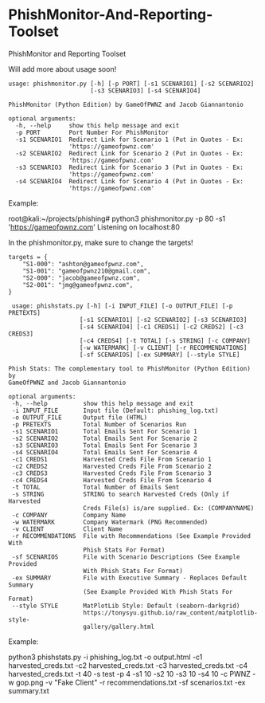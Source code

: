 # PhishMonitor-And-Reporting-Toolset
PhishMonitor and Reporting Toolset

Will add more about usage soon!

```
usage: phishmonitor.py [-h] [-p PORT] [-s1 SCENARIO1] [-s2 SCENARIO2]
                       [-s3 SCENARIO3] [-s4 SCENARIO4]

PhishMonitor (Python Edition) by GameOfPWNZ and Jacob Giannantonio

optional arguments:
  -h, --help     show this help message and exit
  -p PORT        Port Number For PhishMonitor
  -s1 SCENARIO1  Redirect Link for Scenario 1 (Put in Quotes - Ex:
                 'https://gameofpwnz.com'
  -s2 SCENARIO2  Redirect Link for Scenario 2 (Put in Quotes - Ex:
                 'https://gameofpwnz.com'
  -s3 SCENARIO3  Redirect Link for Scenario 3 (Put in Quotes - Ex:
                 'https://gameofpwnz.com'
  -s4 SCENARIO4  Redirect Link for Scenario 4 (Put in Quotes - Ex:
                 'https://gameofpwnz.com'
```                 
Example:          
                 
root@kali:~/projects/phishing# python3 phishmonitor.py -p 80 -s1 'https://gameofpwnz.com'
Listening on localhost:80

In the phishmonitor.py, make sure to change the targets!

```
targets = {
	"S1-000": "ashton@gameofpwnz.com",
	"S1-001": "gameofpwnz210@gmail.com",
	"S2-000": "jacob@gameofpwnz.com",
	"S2-001": "jmg@gameofpwnz.com",
}
```

  
    
 ```     
  usage: phishstats.py [-h] [-i INPUT_FILE] [-o OUTPUT_FILE] [-p PRETEXTS]
                     [-s1 SCENARIO1] [-s2 SCENARIO2] [-s3 SCENARIO3]
                     [-s4 SCENARIO4] [-c1 CREDS1] [-c2 CREDS2] [-c3 CREDS3]
                     [-c4 CREDS4] [-t TOTAL] [-s STRING] [-c COMPANY]
                     [-w WATERMARK] [-v CLIENT] [-r RECOMMENDATIONS]
                     [-sf SCENARIOS] [-ex SUMMARY] [--style STYLE]

Phish Stats: The complementary tool to PhishMonitor (Python Edition) by
GameOfPWNZ and Jacob Giannantonio

optional arguments:
  -h, --help          show this help message and exit
  -i INPUT_FILE       Input file (Default: phishing_log.txt)
  -o OUTPUT_FILE      Output file (HTML)
  -p PRETEXTS         Total Number of Scenarios Run
  -s1 SCENARIO1       Total Emails Sent For Scenario 1
  -s2 SCENARIO2       Total Emails Sent For Scenario 2
  -s3 SCENARIO3       Total Emails Sent For Scenario 3
  -s4 SCENARIO4       Total Emails Sent For Scenario 4
  -c1 CREDS1          Harvested Creds File From Scenario 1
  -c2 CREDS2          Harvested Creds File From Scenario 2
  -c3 CREDS3          Harvested Creds File From Scenario 3
  -c4 CREDS4          Harvested Creds File From Scenario 4
  -t TOTAL            Total Number of Emails Sent
  -s STRING           STRING to search Harvested Creds (Only if Harvested
                      Creds File(s) is/are supplied. Ex: (COMPANYNAME)
  -c COMPANY          Company Name
  -w WATERMARK        Company Watermark (PNG Recommended)
  -v CLIENT           Client Name
  -r RECOMMENDATIONS  File with Recommendations (See Example Provided With
                      Phish Stats For Format)
  -sf SCENARIOS       File with Scenario Descriptions (See Example Provided
                      With Phish Stats For Format)
  -ex SUMMARY         File with Executive Summary - Replaces Default Summary
                      (See Example Provided With Phish Stats For Format)
  --style STYLE       MatPlotLib Style: Default (seaborn-darkgrid)
                      https://tonysyu.github.io/raw_content/matplotlib-style-
                      gallery/gallery.html

```
Example:

python3 phishstats.py -i phishing_log.txt -o output.html -c1 harvested_creds.txt -c2 harvested_creds.txt -c3 harvested_creds.txt -c4 harvested_creds.txt  -t 40 -s test -p 4 -s1 10 -s2 10 -s3 10 -s4 10 -c PWNZ -w gop.png -v "Fake Client" -r recommendations.txt -sf scenarios.txt -ex summary.txt
